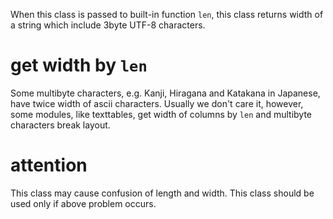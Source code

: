 When this class is passed to built-in function `len`, this class returns width
of a string which include 3byte UTF-8 characters.

# get width by `len`

Some multibyte characters, e.g. Kanji, Hiragana and Katakana in Japanese, have
twice width of ascii characters.
Usually we don't care it, however, some modules, like texttables, get width of
columns by `len` and multibyte characters break layout.

# attention

This class may cause confusion of length and width.
This class should be used only if above problem occurs.


